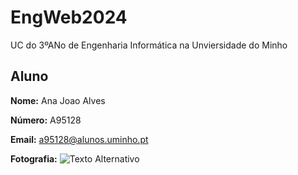 # EngWeb2024

UC do 3ºANo de Engenharia Informática na Unviersidade do Minho

## Aluno 

**Nome:** Ana Joao Alves

**Número:** A95128

**Email:** a95128@alunos.uminho.pt

**Fotografia:** ![Texto Alternativo](foto.png)